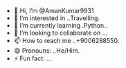 - 👋 Hi, I’m @AmanKumar9931
- 👀 I’m interested in ..Travelling.
- 🌱 I’m currently learning .Python..
- 💞️ I’m looking to collaborate on ...
- 📫 How to reach me ..+9006288550.
- 😄 Pronouns: ..He/Him.
- ⚡ Fun fact: ...

<!---
AmanKumar9931/AmanKumar9931 is a ✨ special ✨ repository because its `README.md` (this file) appears on your GitHub profile.
You can click the Preview link to take a look at your changes.
--->
